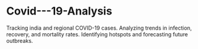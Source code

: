 # Covid---19-Analysis
Tracking india and regional COVID-19 cases.  Analyzing trends in infection, recovery, and mortality rates.  Identifying hotspots and forecasting future outbreaks.
